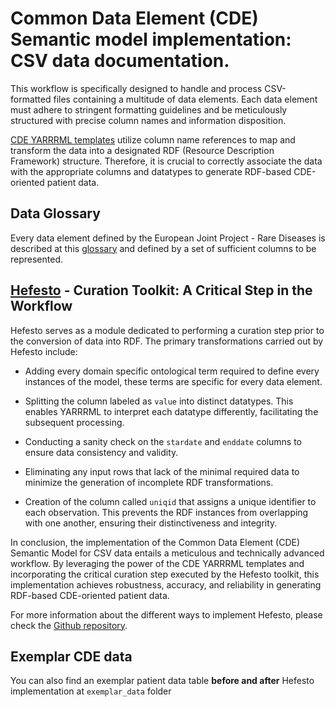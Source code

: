 # Common Data Element (CDE) Semantic model implementation: CSV data documentation.

This workflow is specifically designed to handle and process CSV-formatted files containing a multitude of data elements. Each data element must adhere to stringent formatting guidelines and be meticulously structured with precise column names and information disposition.

[CDE YARRRML templates](/CDE_version_2.0.0/YARRRML/README.md) utilize column name references to map and transform the data into a designated RDF (Resource Description Framework) structure. Therefore, it is crucial to correctly associate the data with the appropriate columns and datatypes to generate RDF-based CDE-oriented patient data.


## Data Glossary

Every data element defined by the European Joint Project - Rare Diseases is described at this [glossary](/CDE_version_2.0.0/CSV_docs/glossary.md) and defined by a set of sufficient columns to be represented.


## [Hefesto](https://github.com/pabloalarconm/Hefesto) - Curation Toolkit: A Critical Step in the Workflow

Hefesto serves as a module dedicated to performing a curation step prior to the conversion of data into RDF. The primary transformations carried out by Hefesto include:

* Adding every domain specific ontological term required to define every instances of the model, these terms are specific for every data element.

* Splitting the column labeled as `value` into distinct datatypes. This enables YARRRML to interpret each datatype differently, facilitating the subsequent processing.

* Conducting a sanity check on the `stardate` and `enddate` columns to ensure data consistency and validity.

* Eliminating any input rows that lack of the minimal required data to minimize the generation of incomplete RDF transformations.

* Creation of the column called `uniqid` that assigns a unique identifier to each observation. This prevents the RDF instances from overlapping with one another, ensuring their distinctiveness and integrity.

In conclusion, the implementation of the Common Data Element (CDE) Semantic Model for CSV data entails a meticulous and technically advanced workflow. By leveraging the power of the CDE YARRRML templates and incorporating the critical curation step executed by the Hefesto toolkit, this implementation achieves robustness, accuracy, and reliability in generating RDF-based CDE-oriented patient data.

For more information about the different ways to implement Hefesto, please check the [Github repository](https://github.com/pabloalarconm/Hefesto).

## Exemplar CDE data

You can also find an exemplar patient data table **before and after** Hefesto implementation at `exemplar_data` folder